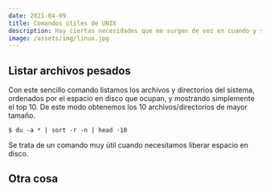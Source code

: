 ```yaml
---
date: 2021-04-09
title: Comandos útiles de UNIX
description: Hay ciertas necesidades que me surgen de vez en cuando y se resuelven con un comando de UNIX. Éste es mi pequeño recordatorio para no olvidar dichos comandos.
image: /assets/img/linux.jpg
---
```


## Listar archivos pesados

Con este sencillo comando listamos los archivos y directorios del sistema, ordenados por el espacio en disco que ocupan, y mostrando simplemente el top 10. De este modo obtenemos los 10 archivos/directorios de mayor tamaño.

```
$ du -a * | sort -r -n | head -10
```

Se trata de un comando muy útil cuando necesitamos liberar espacio en disco.

## Otra cosa